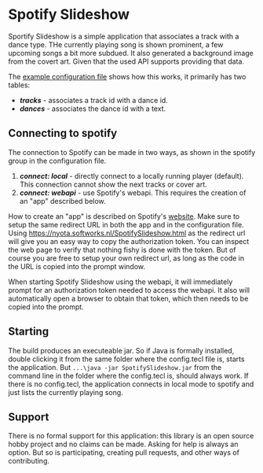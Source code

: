 # Spotify Slideshow

Sportify Slideshow is a simple application that associates a track with a dance type.
THe currently playing song is shown prominent, a few upcoming songs a bit more subdued.
It also generated a background image from the covert art.
Given that the used API supports providing that data.

The [example configuration file](src/main/resources/example.config.tecl) shows how this works, 
it primarily has two tables:
* _**tracks**_ - associates a track id with a dance id.
* _**dances**_ - associates the dance id with a text.

## Connecting to spotify
The connection to Spotify can be made in two ways, as shown in the spotify group in the configuration file.
1. _**connect: local**_ - directly connect to a locally running player (default). This connection cannot show the next tracks or cover art.
2. _**connect: webapi**_ - use Spotify's webapi. This requires the creation of an "app" described below.

How to create an "app" is described on Spotify's [website](https://developer.spotify.com/documentation/web-api/tutorials/getting-started#create-an-app).
Make sure to setup the same redirect URL in both the app and in the configuration file.
Using https://nyota.softworks.nl/SpotifySlideshow.html as the redirect url will give you an easy way to copy the authorization token.
You can inspect the web page to verify that nothing fishy is done with the token. 
But of course you are free to setup your own redirect url, as long as the code in the URL is copied into the prompt window.

When starting Spotify Slideshow using the webapi, it will immediately prompt for an authorization token needed to access the webapi.
It also will automatically open a browser to obtain that token, which then needs to be copied into the prompt.

## Starting
The build produces an executeable jar. 
So if Java is formally installed, double clicking it from the same folder where the config.tecl file is, starts the application.
But `...\java -jar SpotifySlideshow.jar` from the command line in the folder where the config.tecl is, should always work.
If there is no config.tecl, the application connects in local mode to spotify and just lists the currently playing song.

## Support
There is no formal support for this application: this library is an open source hobby project and no claims can be made.
Asking for help is always an option. But so is participating, creating pull requests, and other ways of contributing.

